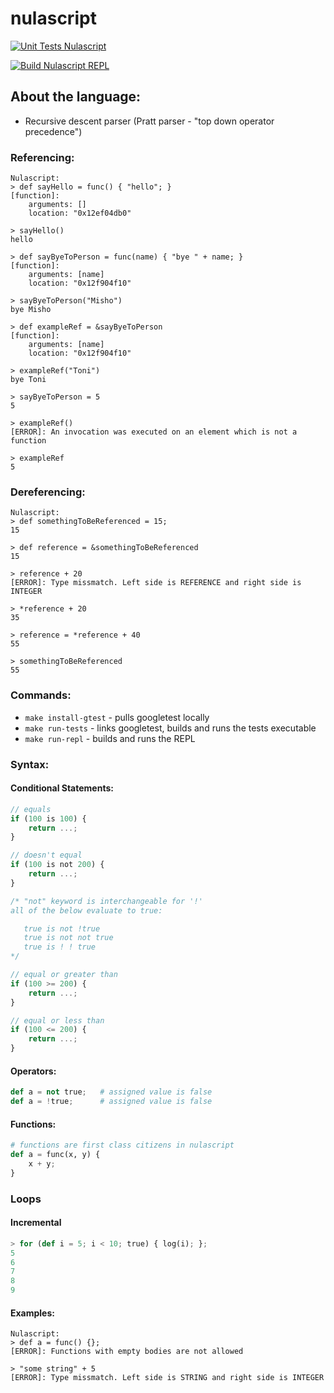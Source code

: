 # nulascript

[![Unit Tests Nulascript](https://github.com/asynchroza/nulascript/actions/workflows/unit-tests.yaml/badge.svg)](https://github.com/asynchroza/nulascript/actions/workflows/unit-tests.yaml)

[![Build Nulascript REPL](https://github.com/asynchroza/nulascript/actions/workflows/build-repl.yaml/badge.svg)](https://github.com/asynchroza/nulascript/actions/workflows/build-repl.yaml)

## About the language:
- Recursive descent parser (Pratt parser - "top down operator precedence")

### Referencing:

```
Nulascript:
> def sayHello = func() { "hello"; }  
[function]:
    arguments: []
    location: "0x12ef04db0"

> sayHello()
hello

> def sayByeToPerson = func(name) { "bye " + name; }
[function]:
    arguments: [name]
    location: "0x12f904f10"

> sayByeToPerson("Misho")
bye Misho

> def exampleRef = &sayByeToPerson
[function]:
    arguments: [name]
    location: "0x12f904f10"

> exampleRef("Toni")
bye Toni

> sayByeToPerson = 5 
5

> exampleRef()
[ERROR]: An invocation was executed on an element which is not a function

> exampleRef
5

```

### Dereferencing:

```
Nulascript:
> def somethingToBeReferenced = 15;
15

> def reference = &somethingToBeReferenced
15

> reference + 20
[ERROR]: Type missmatch. Left side is REFERENCE and right side is INTEGER

> *reference + 20
35

> reference = *reference + 40
55

> somethingToBeReferenced
55

```

### Commands:

- `make install-gtest` - pulls googletest locally
- `make run-tests` - links googletest, builds and runs the tests executable
- `make run-repl` - builds and runs the REPL

### Syntax:
#### Conditional Statements:
```javascript
// equals
if (100 is 100) {
    return ...;
} 

// doesn't equal
if (100 is not 200) {
    return ...;
}

/* "not" keyword is interchangeable for '!'
all of the below evaluate to true:

   true is not !true
   true is not not true
   true is ! ! true
*/

// equal or greater than
if (100 >= 200) {
    return ...;
}

// equal or less than
if (100 <= 200) {
    return ...;
}
```

#### Operators:
```python
def a = not true;   # assigned value is false
def a = !true;      # assigned value is false
```

#### Functions:
```python
# functions are first class citizens in nulascript
def a = func(x, y) {
    x + y;
}
```

### Loops
#### Incremental
```python
> for (def i = 5; i < 10; true) { log(i); };
5
6
7
8
9

```

#### Examples:
```
Nulascript:
> def a = func() {};
[ERROR]: Functions with empty bodies are not allowed

> "some string" + 5
[ERROR]: Type missmatch. Left side is STRING and right side is INTEGER
```
